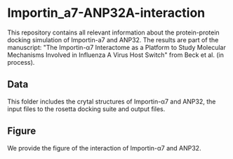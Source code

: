 # Importin_a7-ANP32A-interaction
This repository contains all relevant information about the protein-protein docking simulation of Importin-a7 and ANP32. The results are part of the manuscript: "The Importin-α7 Interactome as a Platform to Study Molecular Mechanisms Involved in Influenza A Virus Host Switch" from Beck et al. (in process).
## Data
This folder includes the crytal structures of Importin-α7 and ANP32, the input files to the rosetta docking suite and output files.
## Figure
We provide the figure of the interaction of Importin-α7 and ANP32.
